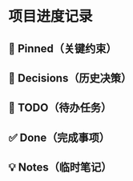 # 项目进度记录

## 📌 Pinned（关键约束）
<!-- 不可变的核心要求和限制 -->

## 🎯 Decisions（历史决策）
<!-- 按时间顺序的重要决策记录 -->

## 📝 TODO（待办任务）
<!--
格式：#ID [优先级] [状态] 任务描述
优先级：P0(紧急) P1(重要) P2(一般)
状态：OPEN, DOING, DONE
-->

## ✅ Done（完成事项）
<!-- 已完成任务，包含完成日期 -->

## 💡 Notes（临时笔记）
<!-- 其他信息，讨论记录，提醒事项 -->